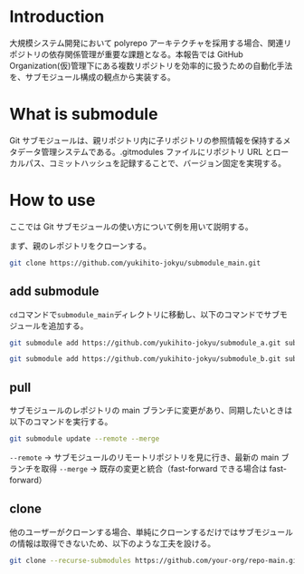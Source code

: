 # Introduction

大規模システム開発において polyrepo アーキテクチャを採用する場合、関連リポジトリの依存関係管理が重要な課題となる。本報告では GitHub Organization(仮)管理下にある複数リポジトリを効率的に扱うための自動化手法を、サブモジュール構成の観点から実装する。

# What is submodule

Git サブモジュールは、親リポジトリ内に子リポジトリの参照情報を保持するメタデータ管理システムである。.gitmodules ファイルにリポジトリ URL とローカルパス、コミットハッシュを記録することで、バージョン固定を実現する。

# How to use

ここでは Git サブモジュールの使い方について例を用いて説明する。

まず、親のレポジトリをクローンする。

```bash
git clone https://github.com/yukihito-jokyu/submodule_main.git
```

## add submodule

`cd`コマンドで`submodule_main`ディレクトリに移動し、以下のコマンドでサブモジュールを追加する。

```bash
git submodule add https://github.com/yukihito-jokyu/submodule_a.git submodule/submodule_a
```

```bash
git submodule add https://github.com/yukihito-jokyu/submodule_b.git submodule/submodule_b
```

## pull

サブモジュールのレポジトリの main ブランチに変更があり、同期したいときは以下のコマンドを実行する。

```bash
git submodule update --remote --merge
```

`--remote` → サブモジュールのリモートリポジトリを見に行き、最新の main ブランチを取得
`--merge` → 既存の変更と統合（fast-forward できる場合は fast-forward）

## clone

他のユーザーがクローンする場合、単純にクローンするだけではサブモジュールの情報は取得できないため、以下のような工夫を設ける。

```bash
git clone --recurse-submodules https://github.com/your-org/repo-main.git
```
